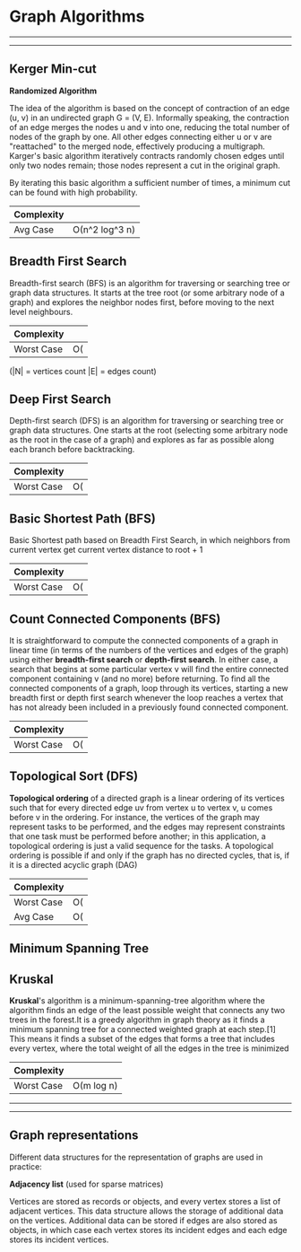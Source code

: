 Graph Algorithms
====================
-------
-------

Kerger Min-cut
---------------------

**Randomized Algorithm**

The idea of the algorithm is based on the concept of contraction of an edge (u, v) in an undirected graph G = (V, E). Informally speaking, the contraction of an edge merges the nodes u and v into one, reducing the total number of nodes of the graph by one. All other edges connecting either u or v are "reattached" to the merged node, effectively producing a multigraph. Karger's basic algorithm iteratively contracts randomly chosen edges until only two nodes remain; those nodes represent a cut in the original graph. 

By iterating this basic algorithm a sufficient number of times, a minimum cut can be found with high probability.

|Complexity|            |
|----------|:-------------:|
| Avg Case |  О(n^2 log^3 n)  |


Breadth First Search
---------------------

Breadth-first search (BFS) is an algorithm for traversing or searching tree or graph data structures. It starts at the tree root (or some arbitrary node of a graph) and explores the neighbor nodes first, before moving to the next level neighbours.

|Complexity|            |
|----------|:-------------:|
| Worst Case |  О(|N|+|E|)  |

(|N| = vertices count
|E| = edges count)


Deep First Search
---------------------

Depth-first search (DFS) is an algorithm for traversing or searching tree or graph data structures. One starts at the root (selecting some arbitrary node as the root in the case of a graph) and explores as far as possible along each branch before backtracking.

|Complexity|            |
|----------|:-------------:|
| Worst Case |  О(|E|)  |


Basic Shortest Path (BFS)
---------------------

Basic Shortest path based on Breadth First Search,
in which neighbors from current vertex get current vertex distance to root + 1

|Complexity|            |
|----------|:-------------:|
| Worst Case |  О(|N|+|E|)  |


Count Connected Components (BFS)
---------------------

It is straightforward to compute the connected components of a graph in linear time (in terms of the numbers of the vertices and edges of the graph) using either **breadth-first search** or **depth-first search**. In either case, a search that begins at some particular vertex v will find the entire connected component containing v (and no more) before returning. To find all the connected components of a graph, loop through its vertices, starting a new breadth first or depth first search whenever the loop reaches a vertex that has not already been included in a previously found connected component.

|Complexity|            |
|----------|:-------------:|
| Worst Case |  О(|N|+|E|)  |

Topological Sort (DFS)
---------------------

**Topological ordering** of a directed graph is a linear ordering of its vertices such that for every directed edge uv from vertex u to vertex v, u comes before v in the ordering. For instance, the vertices of the graph may represent tasks to be performed, and the edges may represent constraints that one task must be performed before another; in this application, a topological ordering is just a valid sequence for the tasks. A topological ordering is possible if and only if the graph has no directed cycles, that is, if it is a directed acyclic graph (DAG)


|Complexity|            |
|----------|:-------------:|
| Worst Case |  О(|N|+|E|)  |
| Avg Case |  О(|N|+|E|)  |

Minimum Spanning Tree
---------------------


Kruskal
---------------------
**Kruskal**'s algorithm is a minimum-spanning-tree algorithm where the algorithm finds an edge of the least possible weight that connects any two trees in the forest.It is a greedy algorithm in graph theory as it finds a minimum spanning tree for a connected weighted graph at each step.[1] This means it finds a subset of the edges that forms a tree that includes every vertex, where the total weight of all the edges in the tree is minimized


|Complexity|            |
|----------|:-------------:|
| Worst Case |  О(m log n)  |

---------------------------------------------------------------
---------------------

Graph representations
---------------------
Different data structures for the representation of graphs are used in practice:

**Adjacency list** (used for sparse matrices)

Vertices are stored as records or objects, and every vertex stores a list of adjacent vertices. This data structure allows the storage of additional data on the vertices. Additional data can be stored if edges are also stored as objects, in which case each vertex stores its incident edges and each edge stores its incident vertices.

